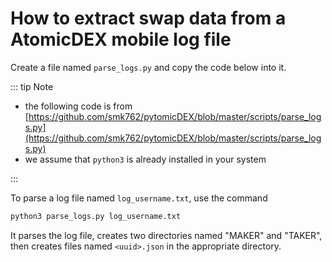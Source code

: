# How to extract swap data from a AtomicDEX mobile log file

Create a file named `parse_logs.py` and copy the code below into it.

::: tip Note

- the following code is from [https://github.com/smk762/pytomicDEX/blob/master/scripts/parse_logs.py](https://github.com/smk762/pytomicDEX/blob/master/scripts/parse_logs.py)
- we assume that `python3` is already installed in your system 

:::

<collapse-text hidden title="Code">

```py
#!/usr/bin/env python3
import os
import sys
import json

# Change this to your log filename
try:
    logfilename = sys.argv[1]
except:
    print("use like: parse_logs.py logfile.log")

if not os.path.isdir("MAKER"):
    os.makedirs("MAKER")
if not os.path.isdir("TAKER"):
    os.makedirs("TAKER")

with open(logfilename, "r") as f:
    lines = f.readlines()
    for line in lines:
        # Remove log data not during stress test
        if line.find('getRecentSwaps') > -1:
            print(line)
            try:
                swap_json = " ".join(line.split(" ")[5:])
                swap_results = json.loads(swap_json)['result']['swaps']
                for swap in swap_results:
                    if swap['type'] == 'Taker':
                        folder = "TAKER"
                    elif swap['type'] == 'Maker':
                        folder = "MAKER"
                    uuid = swap['uuid']
                    with open(folder+"/"+uuid+".json", "w") as j:
                        print("writing "+folder+"/"+uuid+".json")
                        j.write(json.dumps(swap))
            except json.decoder.JSONDecodeError:
                pass

```

</collapse-text>

To parse a log file named `log_username.txt`, use the command

```bash
python3 parse_logs.py log_username.txt
```

It parses the log file, creates two directories named "MAKER" and "TAKER", then creates files named `<uuid>.json` in the appropriate directory.
